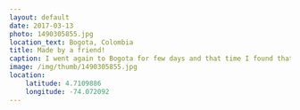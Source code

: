 ```yaml
---
layout: default
date: 2017-03-13
photo: 1490305855.jpg
location_text: Bogota, Colombia
title: Made by a friend!
caption: I went again to Bogota for few days and that time I found that painting made my friend Leon in the Candelaria area. Well done buddy!
image: /img/thumb/1490305855.jpg
location:
    latitude: 4.7109886
    longitude: -74.072092
---
```

